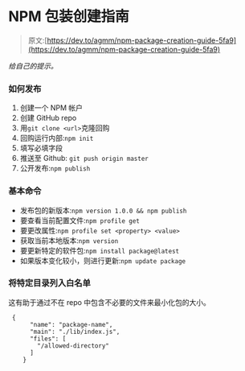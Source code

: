 # NPM 包装创建指南

> 原文:[https://dev.to/agmm/npm-package-creation-guide-5fa9](https://dev.to/agmm/npm-package-creation-guide-5fa9)

*给自己的提示。*

### [](#how-to-publish)如何发布

1.  创建一个 NPM 帐户
2.  创建 GitHub repo
3.  用`git clone <url>`克隆回购
4.  回购运行内部:`npm init`
5.  填写必填字段
6.  推送至 Github: `git push origin master`
7.  公开发布:`npm publish`

### [](#basic-commands)基本命令

*   发布包的新版本:`npm version 1.0.0 && npm publish`
*   要查看当前配置文件:`npm profile get`
*   要更改属性:`npm profile set <property> <value>`
*   获取当前本地版本:`npm version`
*   要更新特定的软件包:`npm install package@latest`
*   如果版本变化较小，则进行更新:`npm update package`

### [](#whitelisting-specific-directories)将特定目录列入白名单

这有助于通过不在 repo 中包含不必要的文件来最小化包的大小。

```
 {
      "name": "package-name",
      "main": "./lib/index.js",
      "files": [
        "/allowed-directory"
      ]
    } 
```